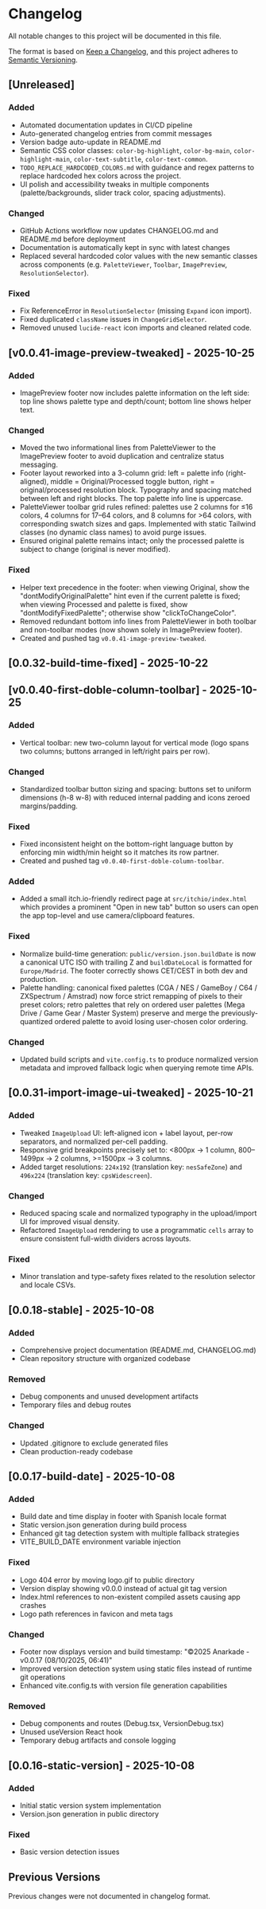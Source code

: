 # Changelog

All notable changes to this project will be documented in this file.

The format is based on [Keep a Changelog](https://keepachangelog.com/en/1.0.0/),
and this project adheres to [Semantic Versioning](https://semver.org/spec/v2.0.0.html).

## [Unreleased]

### Added
- Automated documentation updates in CI/CD pipeline
- Auto-generated changelog entries from commit messages
- Version badge auto-update in README.md
 - Semantic CSS color classes: `color-bg-highlight`, `color-bg-main`, `color-highlight-main`, `color-text-subtitle`, `color-text-common`.
 - `TODO_REPLACE_HARDCODED_COLORS.md` with guidance and regex patterns to replace hardcoded hex colors across the project.
 - UI polish and accessibility tweaks in multiple components (palette/backgrounds, slider track color, spacing adjustments).

### Changed
- GitHub Actions workflow now updates CHANGELOG.md and README.md before deployment
- Documentation is automatically kept in sync with latest changes
 - Replaced several hardcoded color values with the new semantic classes across components (e.g. `PaletteViewer`, `Toolbar`, `ImagePreview`, `ResolutionSelector`).

### Fixed
- Fix ReferenceError in `ResolutionSelector` (missing `Expand` icon import).
- Fixed duplicated `className` issues in `ChangeGridSelector`.
- Removed unused `lucide-react` icon imports and cleaned related code.

## [v0.0.41-image-preview-tweaked] - 2025-10-25

### Added
- ImagePreview footer now includes palette information on the left side: top line shows palette type and depth/count; bottom line shows helper text.

### Changed
- Moved the two informational lines from PaletteViewer to the ImagePreview footer to avoid duplication and centralize status messaging.
- Footer layout reworked into a 3-column grid: left = palette info (right-aligned), middle = Original/Processed toggle button, right = original/processed resolution block. Typography and spacing matched between left and right blocks. The top palette info line is uppercase.
- PaletteViewer toolbar grid rules refined: palettes use 2 columns for ≤16 colors, 4 columns for 17–64 colors, and 8 columns for >64 colors, with corresponding swatch sizes and gaps. Implemented with static Tailwind classes (no dynamic class names) to avoid purge issues.
- Ensured original palette remains intact; only the processed palette is subject to change (original is never modified).

### Fixed
- Helper text precedence in the footer: when viewing Original, show the "dontModifyOriginalPalette" hint even if the current palette is fixed; when viewing Processed and palette is fixed, show "dontModifyFixedPalette"; otherwise show "clickToChangeColor".
- Removed redundant bottom info lines from PaletteViewer in both toolbar and non-toolbar modes (now shown solely in ImagePreview footer).
- Created and pushed tag `v0.0.41-image-preview-tweaked`.

## [0.0.32-build-time-fixed] - 2025-10-22

## [v0.0.40-first-doble-column-toolbar] - 2025-10-25

### Added
- Vertical toolbar: new two-column layout for vertical mode (logo spans two columns; buttons arranged in left/right pairs per row).

### Changed
- Standardized toolbar button sizing and spacing: buttons set to uniform dimensions (h-8 w-8) with reduced internal padding and icons zeroed margins/padding.

### Fixed
- Fixed inconsistent height on the bottom-right language button by enforcing min width/min height so it matches its row partner.
- Created and pushed tag `v0.0.40-first-doble-column-toolbar`.


### Added
- Added a small itch.io-friendly redirect page at `src/itchio/index.html` which provides a prominent "Open in new tab" button so users can open the app top-level and use camera/clipboard features.

### Fixed
- Normalize build-time generation: `public/version.json.buildDate` is now a canonical UTC ISO with trailing Z and `buildDateLocal` is formatted for `Europe/Madrid`. The footer correctly shows CET/CEST in both dev and production.
- Palette handling: canonical fixed palettes (CGA / NES / GameBoy / C64 / ZXSpectrum / Amstrad) now force strict remapping of pixels to their preset colors; retro palettes that rely on ordered user palettes (Mega Drive / Game Gear / Master System) preserve and merge the previously-quantized ordered palette to avoid losing user-chosen color ordering.

### Changed
- Updated build scripts and `vite.config.ts` to produce normalized version metadata and improved fallback logic when querying remote time APIs.


## [0.0.31-import-image-ui-tweaked] - 2025-10-21

### Added
- Tweaked `ImageUpload` UI: left-aligned icon + label layout, per-row separators, and normalized per-cell padding.
- Responsive grid breakpoints precisely set to: <800px → 1 column, 800–1499px → 2 columns, >=1500px → 3 columns.
- Added target resolutions: `224x192` (translation key: `nesSafeZone`) and `496x224` (translation key: `cpsWidescreen`).

### Changed
- Reduced spacing scale and normalized typography in the upload/import UI for improved visual density.
- Refactored `ImageUpload` rendering to use a programmatic `cells` array to ensure consistent full-width dividers across layouts.

### Fixed
- Minor translation and type-safety fixes related to the resolution selector and locale CSVs.


## [0.0.18-stable] - 2025-10-08

### Added
- Comprehensive project documentation (README.md, CHANGELOG.md)
- Clean repository structure with organized codebase

### Removed
- Debug components and unused development artifacts
- Temporary files and debug routes

### Changed
- Updated .gitignore to exclude generated files
- Clean production-ready codebase

## [0.0.17-build-date] - 2025-10-08

### Added
- Build date and time display in footer with Spanish locale format
- Static version.json generation during build process
- Enhanced git tag detection system with multiple fallback strategies
- VITE_BUILD_DATE environment variable injection

### Fixed
- Logo 404 error by moving logo.gif to public directory
- Version display showing v0.0.0 instead of actual git tag version
- Index.html references to non-existent compiled assets causing app crashes
- Logo path references in favicon and meta tags

### Changed
- Footer now displays version and build timestamp: "©2025 Anarkade - v0.0.17 (08/10/2025, 06:41)"
- Improved version detection system using static files instead of runtime git operations
- Enhanced vite.config.ts with version file generation capabilities

### Removed
- Debug components and routes (Debug.tsx, VersionDebug.tsx)
- Unused useVersion React hook
- Temporary debug artifacts and console logging

## [0.0.16-static-version] - 2025-10-08

### Added
- Initial static version system implementation
- Version.json generation in public directory

### Fixed
- Basic version detection issues

## Previous Versions

Previous changes were not documented in changelog format.